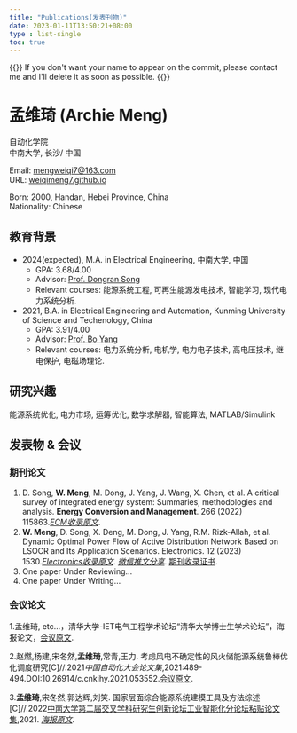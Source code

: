 ```yaml
---
title: "Publications(发表刊物)"
date: 2023-01-11T13:50:21+08:00
type : list-single
toc: true
---
```

{{<block class="note">}}
If you don't want your name to appear on the commit, please contact me and I'll delete it as soon as possible.
{{<end>}}

# 孟维琦 (Archie Meng)

自动化学院\
中南大学, 长沙/
中国

Email: mengweiqi7@163.com\
URL: [weiqimeng7.github.io](https://weiqimeng7.github.io/)

Born: 2000, Handan, Hebei Province, China\
Nationality: Chinese

## 教育背景
- 2024(expected), M.A.  in Electrical Engineering, 中南大学, 中国
  - GPA: 3.68/4.00
  - Advisor: [Prof. Dongran Song](https://faculty.csu.edu.cn/songdongran1/zh_CN/index.htm) 
  - Relevant courses: 能源系统工程, 可再生能源发电技术, 智能学习, 现代电力系统分析.
- 2021, B.A. in Electrical Engineering and Automation, Kunming University of Science and Techenology, China
  - GPA: 3.91/4.00 
  - Advisor: [Prof. Bo Yang](https://pwee.kmust.edu.cn/info/1036/1143.htm)
  - Relevant courses: 电力系统分析, 电机学, 电力电子技术, 高电压技术, 继电保护, 电磁场理论.



## 研究兴趣
能源系统优化, 电力市场, 运筹优化, 数学求解器, 智能算法, MATLAB/Simulink

## 发表物 & 会议
### 期刊论文
1. D. Song, **W. Meng**, M. Dong, J. Yang, J. Wang, X. Chen, et al. A critical survey of integrated energy system: Summaries, methodologies and analysis. **Energy Conversion and Management**. 266 (2022) 115863.[*ECM收录原文*](https://github.com/weiqimeng7/weiqimeng7.github.io/blob/master/file/1-s2.0-S0196890422006598-main.pdf). 
2. **W. Meng**, D. Song, X. Deng, M. Dong, J. Yang, R.M. Rizk-Allah, et al. Dynamic Optimal Power Flow of Active Distribution Network Based on LSOCR and Its Application Scenarios. Electronics. 12 (2023) 1530.[*Electronics收录原文*](https://www.mdpi.com/2211860). 
[*微信推文分享*](https://mp.weixin.qq.com/s/0gndUcVSP0wgPOLVeHFV7w).
[期刊收录证书](https://github.com/weiqimeng7/weiqimeng7.github.io/blob/master/file/Acceptance-Certificate-electronics-2241628.pdf).
3. One paper Under Reviewing...
4. One paper Under Writing...




### 会议论文


1.孟维琦, etc...，清华大学-IET电气工程学术论坛“清华大学博士生学术论坛”，海报论文，[会议原文](https://github.com/weiqimeng7/weiqimeng7.github.io/blob/master/file/海报_孟维琦_eeaf_20230405001.pdf). 


2.赵燃,杨建,宋冬然,**孟维琦**,常青,王力. 考虑风电不确定性的风火储能源系统鲁棒优化调度研究[C]//.2021*中国自动化大会论文集*,2021:489-494.DOI:10.26914/c.cnkihy.2021.053552.[会议原文](https://github.com/weiqimeng7/weiqimeng7.github.io/blob/master/file/考虑风电不确定性的风火储能源系统鲁棒优化调度研究_赵燃.pdf). 


3.**孟维琦**,宋冬然,郭达辉,刘笑. 国家层面综合能源系统建模工具及方法综述[C]//.2022[中南大学第二届交叉学科研究生创新论坛工业智能化分论坛粘贴论文集](https://soa.csu.edu.cn/info/1032/5193.htm),2021. [*海报原文*](https://github.com/weiqimeng7/weiqimeng7.github.io/blob/master/file/中南大学+2021级+硕士生+孟维琦+13371191243+电气工程+工业智能.pdf).



